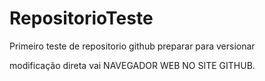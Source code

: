 # RepositorioTeste
 
 Primeiro teste de repositorio github
 preparar para versionar 

modificação direta vai NAVEGADOR WEB NO SITE GITHUB.

